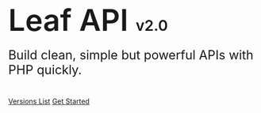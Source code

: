 <!-- markdownlint-disable no-inline-html -->
<h1 style="font-size: 60px; font-weight: 600;">
  Leaf API <span style="font-size: 30px;">v2.0</span>
</h1>
<p style="font-size: 25px; margin-top: -20px; margin-bottom: 40px;">
  Build clean, simple but powerful APIs with PHP quickly.
</p>

[Versions List](leaf-mvc/versions)
[Get Started](leaf-mvc/?id=leafMVC)
